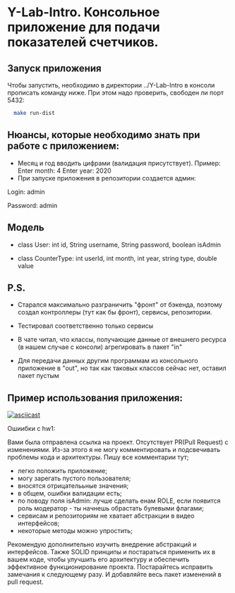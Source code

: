 # Y-Lab-Intro. Консольное приложение для подачи показателей счетчиков.
## Запуск приложения
Чтобы запустить, необходимо в директории ../Y-Lab-Intro в консоли прописать команду ниже. При этом надо проверить, свободен ли порт 5432:
```bash
  make run-dist
  ```
## Нюансы, которые необходимо знать при работе с приложением:
* Месяц и год вводить цифрами (валидация присутствует). Пример:
Enter month: 4
Enter year: 2020
* При запуске приложения в репозитории создается админ:

Login: admin

Password: admin

## Модель

* class User:
  int id, String username, String password, boolean isAdmin

* class CounterType:
  int userId, int month, int year, string type, double value

## P.S.
* Старался максимально разграничить "фронт" от бэкенда, поэтому создал контроллеры (тут как бы фронт), сервисы, репозитории.

* Тестировал соответственно только сервисы

* В чате читал, что классы, получающие данные от внешнего ресурса (в нашем случае с консоли) агрегировать в пакет "in"

* Для передачи данных другим программам из консольного приложение в "out", но так как таковых классов сейчас нет, оставил пакет пустым


## Пример использования приложения:

[![asciicast](https://asciinema.org/a/633979.svg)](https://asciinema.org/a/633979)

Ошиибки с hw1:

Вами была отправлена ссылка на проект. Отсутствует PR(Pull Request) с изменениями. Из-за этого я не могу комментировать и подсвечивать проблемы кода и архитектуры. Пишу все комментарии тут;


- легко положить приложение; 
- могу зарегать пустого пользователя; 
- вносятся отрицателььные значения; 
- в общем, ошибки валидации есть; 
- по поводу поля isAdmin: лучше сделать енам ROLE, если появится роль модератор - ты начнешь обрастать булевыми флагами; 
- сервисам и репозиториям не хватает абстракции в видео интерфейсов;
- некоторые методы можно упростить;

Рекомендую дополнительно изучить внедрение абстракций и интерфейсов. Также SOLID принципы и постараться применить их в вашем коде, чтобы улучшить его архитектуру и обеспечить эффективное функционирование проекта.
Постарайтесь исправить замечания к следующему разу.
И добавляйте весь пакет изменений в pull request.